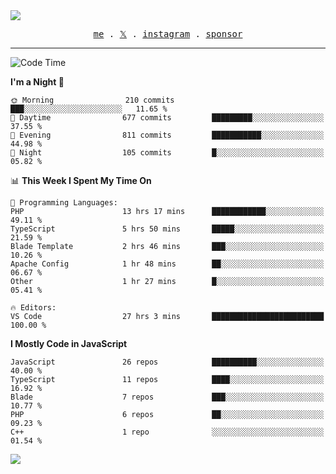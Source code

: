 <img style="bottom: 800px;" src="https://imgur.com/rilHVxA.png"/>
<p align="center">
  <samp>
    <a href="https://fayln.com">me</a> .
    <!-- <a href="https://fayln.com/projects">projects</a> . -->
    <a href="https://go.fayln.com/twitter">𝕏</a> .
    <a href="https://go.fayln.com/instagram">instagram</a> .
<!--     <a href="https://go.fayln.com/polywork">polywork</a> . -->
    <a href="https://github.com/sponsors/faridhnzz">sponsor</a>
  </samp>
</p>

---
<!--START_SECTION:waka-->
![Code Time](http://img.shields.io/badge/Code%20Time-2%2C976%20hrs%2023%20mins-blue)

**I'm a Night 🦉** 

```text
🌞 Morning                210 commits         ███░░░░░░░░░░░░░░░░░░░░░░   11.65 % 
🌆 Daytime                677 commits         █████████░░░░░░░░░░░░░░░░   37.55 % 
🌃 Evening                811 commits         ███████████░░░░░░░░░░░░░░   44.98 % 
🌙 Night                  105 commits         █░░░░░░░░░░░░░░░░░░░░░░░░   05.82 % 
```


📊 **This Week I Spent My Time On** 

```text
💬 Programming Languages: 
PHP                      13 hrs 17 mins      ████████████░░░░░░░░░░░░░   49.11 % 
TypeScript               5 hrs 50 mins       █████░░░░░░░░░░░░░░░░░░░░   21.59 % 
Blade Template           2 hrs 46 mins       ███░░░░░░░░░░░░░░░░░░░░░░   10.26 % 
Apache Config            1 hr 48 mins        ██░░░░░░░░░░░░░░░░░░░░░░░   06.67 % 
Other                    1 hr 27 mins        █░░░░░░░░░░░░░░░░░░░░░░░░   05.41 % 

🔥 Editors: 
VS Code                  27 hrs 3 mins       █████████████████████████   100.00 % 
```

**I Mostly Code in JavaScript** 

```text
JavaScript               26 repos            ██████████░░░░░░░░░░░░░░░   40.00 % 
TypeScript               11 repos            ████░░░░░░░░░░░░░░░░░░░░░   16.92 % 
Blade                    7 repos             ███░░░░░░░░░░░░░░░░░░░░░░   10.77 % 
PHP                      6 repos             ██░░░░░░░░░░░░░░░░░░░░░░░   09.23 % 
C++                      1 repo              ░░░░░░░░░░░░░░░░░░░░░░░░░   01.54 % 
```




<!--END_SECTION:waka-->

![](https://hit.yhype.me/github/profile?user_id=29797712)
